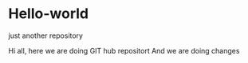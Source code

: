 # Hello-world
just another repository

Hi all,
 here we are doing GIT hub repositort
And we are doing changes
